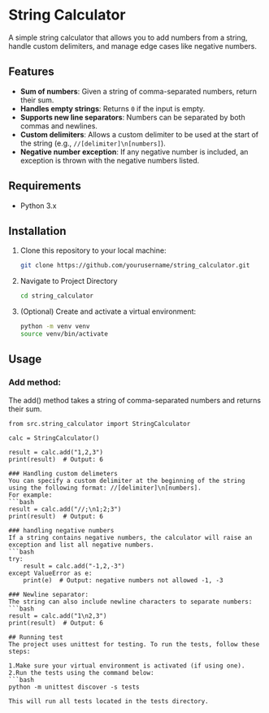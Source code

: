 # String Calculator

A simple string calculator that allows you to add numbers from a string, handle custom delimiters, and manage edge cases like negative numbers.

## Features

- **Sum of numbers**: Given a string of comma-separated numbers, return their sum.
- **Handles empty strings**: Returns `0` if the input is empty.
- **Supports new line separators**: Numbers can be separated by both commas and newlines.
- **Custom delimiters**: Allows a custom delimiter to be used at the start of the string (e.g., `//[delimiter]\n[numbers]`).
- **Negative number exception**: If any negative number is included, an exception is thrown with the negative numbers listed.

## Requirements

- Python 3.x

## Installation

1. Clone this repository to your local machine:
   ```bash
   git clone https://github.com/yourusername/string_calculator.git
2. Navigate to Project Directory
   ```bash
   cd string_calculator
3. (Optional) Create and activate a virtual environment:
   ```bash
   python -m venv venv
   source venv/bin/activate

## Usage

### Add method:
The add() method takes a string of comma-separated numbers and returns their sum.
```baash
from src.string_calculator import StringCalculator

calc = StringCalculator()

result = calc.add("1,2,3")
print(result)  # Output: 6

### Handling custom delimeters
You can specify a custom delimiter at the beginning of the string using the following format: //[delimiter]\n[numbers].
For example:
```bash
result = calc.add("//;\n1;2;3")
print(result)  # Output: 6

### handling negative numbers
If a string contains negative numbers, the calculator will raise an exception and list all negative numbers.
```bash
try:
    result = calc.add("-1,2,-3")
except ValueError as e:
    print(e)  # Output: negative numbers not allowed -1, -3

### Newline separator:
The string can also include newline characters to separate numbers:
```bash
result = calc.add("1\n2,3")
print(result)  # Output: 6

## Running test
The project uses unittest for testing. To run the tests, follow these steps:

1.Make sure your virtual environment is activated (if using one).
2.Run the tests using the command below:
```bash
python -m unittest discover -s tests

This will run all tests located in the tests directory.
